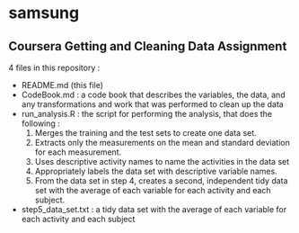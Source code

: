 samsung
=======

## Coursera Getting and Cleaning Data Assignment

4 files in this repository :
* README.md (this file)
* CodeBook.md : a code book that describes the variables, the data, and any transformations and work that was performed to clean up the data
* run_analysis.R : the script for performing the analysis, that does the following :
  1. Merges the training and the test sets to create one data set.
  2. Extracts only the measurements on the mean and standard deviation for each measurement. 
  3. Uses descriptive activity names to name the activities in the data set
  4. Appropriately labels the data set with descriptive variable names. 
  5. From the data set in step 4, creates a second, independent tidy data set with the average of each variable for each   activity and each subject.
* step5_data_set.txt : a tidy data set with the average of each variable for each activity and each subject
